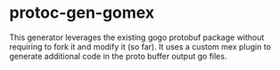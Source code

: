# protoc-gen-gomex

This generator leverages the existing gogo protobuf package without requiring to fork it and modify it (so far). It uses a custom mex plugin to generate additional code in the proto buffer output go files.
